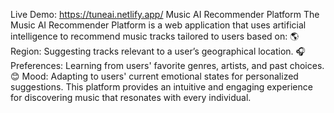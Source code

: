 Live Demo: https://tuneai.netlify.app/
Music AI Recommender Platform
The Music AI Recommender Platform is a web application that uses artificial intelligence to recommend music tracks tailored to users based on:
🌎 Region: Suggesting tracks relevant to a user’s geographical location.
🎧 Preferences: Learning from users' favorite genres, artists, and past choices.
😊 Mood: Adapting to users' current emotional states for personalized suggestions.
This platform provides an intuitive and engaging experience for discovering music that resonates with every individual.
